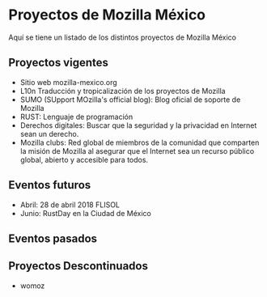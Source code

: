 # Proyectos de Mozilla México

Aquí se tiene un listado de los distintos proyectos de Mozilla México

## Proyectos vigentes

* Sitio web mozilla-mexico.org
* L10n Traducción y tropicalización de los proyectos de Mozilla
* SUMO (SUpport MOzilla's official blog): Blog oficial de soporte de Mozilla
* RUST: Lenguaje de programación
* Derechos digitales: Buscar que la seguridad y la privacidad en Internet sean un derecho.
* Mozilla clubs: Red global de miembros de la comunidad que comparten la misión de Mozilla al asegurar que el Internet sea un recurso público global, abierto y accesible para todos.

## Eventos futuros

* Abril: 28 de abril 2018 FLISOL
* Junio: RustDay en la Ciudad de México

## Eventos pasados


## Proyectos Descontinuados

* womoz
